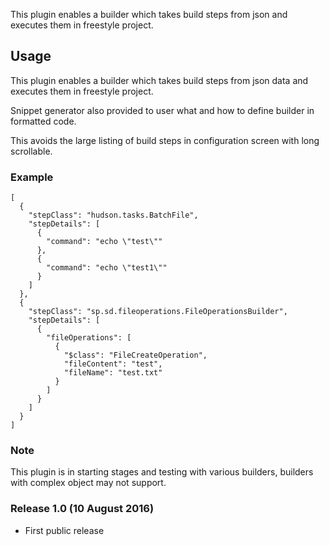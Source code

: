 This plugin enables a builder which takes build steps from json and
executes them in freestyle project.

## Usage

This plugin enables a builder which takes build steps from json data and
executes them in freestyle project.

Snippet generator also provided to user what and how to define builder
in formatted code.

This avoids the large listing of build steps in configuration screen
with long scrollable.

### Example

``` syntaxhighlighter-pre
[
  {
    "stepClass": "hudson.tasks.BatchFile",
    "stepDetails": [
      {
        "command": "echo \"test\""
      },
      {
        "command": "echo \"test1\""
      }
    ]
  },
  {
    "stepClass": "sp.sd.fileoperations.FileOperationsBuilder",
    "stepDetails": [
      {
        "fileOperations": [
          {
            "$class": "FileCreateOperation",
            "fileContent": "test",
            "fileName": "test.txt"
          }
        ]
      }
    ]
  }
]
```

### Note

This plugin is in starting stages and testing with various builders,
builders with complex object may not support.

### Release 1.0 (10 August 2016)

-   First public release
